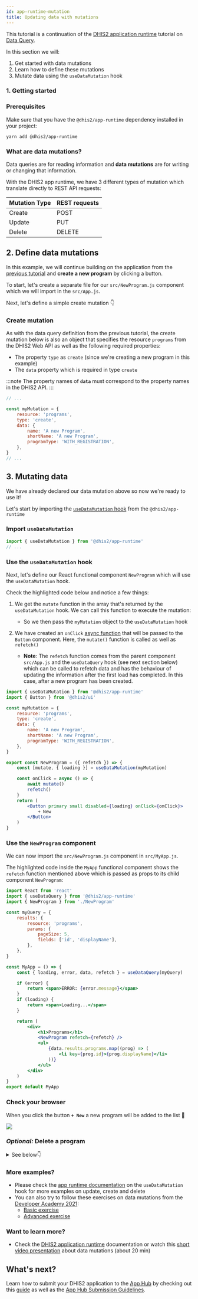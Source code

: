 ```yaml
---
id: app-runtime-mutation
title: Updating data with mutations
---
```


This tutorial is a continuation of the [DHIS2 application runtime](/docs/app-runtime/getting-started) tutorial on [Data Query](/docs/tutorials/app-runtime-query).

In this section we will:

1. Get started with data mutations
2. Learn how to define these mutations
3. Mutate data using the `useDataMutation` hook

### 1. Getting started

### Prerequisites

Make sure that you have the `@dhis2/app-runtime` dependency installed in your project:

```shell
yarn add @dhis2/app-runtime
```

### What are data mutations?

Data queries are for reading information and **data mutations** are for writing or changing that information.

With the DHIS2 app runtime, we have 3 different types of mutation which translate directly to REST API requests:

| Mutation Type | REST requests |
| ------------- | ------------- |
| Create        | POST          |
| Update        | PUT           |
| Delete        | DELETE        |

## 2. Define data mutations

In this example, we will continue building on the application from the [previous tutorial](/docs/tutorials/app-runtime-query) and **create a new program** by clicking a button.

To start, let's create a separate file for our `src/NewProgram.js` component which we will import in the `src/App.js`.

Next, let's define a simple create mutation 👇

### Create mutation

As with the data query definition from the previous tutorial, the create mutation below is also an object that specifies the resource `programs` from the DHIS2 Web API as well as the following required properties:

-   The property `type` as `create` (since we're creating a new program in this example)
-   The `data` property which is required in type `create`

:::note
The property names of **`data`** must correspond to the property names in the DHIS2 API.
:::

```jsx title="src/NewProgram.js"
// ...

const myMutation = {
    resource: 'programs',
    type: 'create',
    data: {
        name: 'A new Program',
        shortName: 'A new Program',
        programType: 'WITH_REGISTRATION',
    },
}
// ...
```

## 3. Mutating data

We have already declared our data mutation above so now we're ready to use it!

Let's start by importing the [`useDataMutation` hook](/docs/app-runtime/hooks/useDataMutation) from the `@dhis2/app-runtime`

### Import `useDataMutation`

```jsx title="src/NewProgram.js"
import { useDataMutation } from '@dhis2/app-runtime'
// ...
```

### Use the `useDataMutation` hook

Next, let's define our React functional component `NewProgram` which will use the `useDataMutation` hook.

Check the highlighted code below and notice a few things:

1. We get the `mutate` function in the array that's returned by the `useDataMutation` hook. We can call this function to execute the mutation:
    - So we then pass the `myMutation` object to the `useDataMutation` hook
2. We have created an `onClick` [async function](https://developer.mozilla.org/en-US/docs/Web/JavaScript/Reference/Statements/async_function) that will be passed to the `Button` component. Here, the `mutate()` function is called as well as `refetch()`

    - **Note**: The `refetch` function comes from the parent component `src/App.js` and the `useDataQuery` hook (see next section below) which can be called to refetch data and has the behaviour of updating the information after the first load has completed. In this case, after a new program has been created.

```jsx {15-19} title="src/NewProgram.js"
import { useDataMutation } from '@dhis2/app-runtime'
import { Button } from '@dhis2/ui'

const myMutation = {
    resource: 'programs',
    type: 'create',
    data: {
        name: 'A new Program',
        shortName: 'A new Program',
        programType: 'WITH_REGISTRATION',
    },
}

export const NewProgram = ({ refetch }) => {
    const [mutate, { loading }] = useDataMutation(myMutation)

    const onClick = async () => {
        await mutate()
        refetch()
    }
    return (
        <Button primary small disabled={loading} onClick={onClick}>
            + New
        </Button>
    )
}
```

### Use the `NewProgram` component

We can now import the `src/NewProgram.js` component in `src/MyApp.js`.

The highlighted code inside the `MyApp` functional component shows the `refetch` function mentioned above which is passed as props to its child component `NewProgram`:

```jsx {3,16,24} title="src/App.js"
import React from 'react'
import { useDataQuery } from '@dhis2/app-runtime'
import { NewProgram } from './NewProgram'

const myQuery = {
    results: {
        resource: 'programs',
        params: {
            pageSize: 5,
            fields: ['id', 'displayName'],
        },
    },
}

const MyApp = () => {
    const { loading, error, data, refetch } = useDataQuery(myQuery)

    if (error) {
        return <span>ERROR: {error.message}</span>
    }
    if (loading) {
        return <span>Loading...</span>
    }

    return (
        <div>
            <h1>Programs</h1>
            <NewProgram refetch={refetch} />
            <ul>
                {data.results.programs.map((prog) => (
                    <li key={prog.id}>{prog.displayName}</li>
                ))}
            </ul>
        </div>
    )
}
export default MyApp
```

### Check your browser

When you click the button **`+ New`** a new program will be added to the list 👏

![](./assets/app-runtime-mutation-create.png)

### _Optional:_ Delete a program

<details>

<summary>See below👇</summary>
&nbsp;
<p>If you want to delete a program, you can create the following component:</p>

```jsx title="src/DeleteProgram.js"
import { useDataMutation } from '@dhis2/app-runtime'
import { Button } from '@dhis2/ui'

const deleteMutation = {
    resource: 'programs',
    type: 'delete',
    id: ({ id }) => id,
}

export const DeleteProgram = ({ id, refetch }) => {
    const [mutate, { loading }] = useDataMutation(deleteMutation)

    const onClick = () => {
        mutate({ id }).then(refetch)
    }

    return (
        <>
            <Button small destructive disabled={loading} onClick={onClick}>
                Delete
            </Button>
        </>
    )
}
```

Then add it to your application:

```jsx {2,9} title="src/App.js"
// ...
import { DeleteProgram } from './DeleteProgram'

// ...
;<ul>
    {data.results.programs.map((prog) => (
        <li key={prog.id}>
            {prog.displayName}
            <DeleteProgram id={prog.id} refetch={refetch}>
                Delete
            </DeleteProgram>
        </li>
    ))}
</ul>
// ...
```

![](./assets/app-runtime-mutation-delete.png)

</details>

### More examples?

-   Please check the [app runtime documentation](/docs/app-runtime/hooks/useDataMutation#example) on the `useDataMutation` hook for more examples on update, create and delete
-   You can also try to follow these exercises on data mutations from the [Developer Academy 2021](/events/academy-workshops-2021):
    -   [Basic exercise](https://github.com/dhis2/academy-web-app-dev-2021/tree/main/workshop-1/04-app-runtime/mutations)
    -   [Advanced exercise](https://github.com/dhis2/academy-web-app-dev-2021/tree/main/workshop-2/01-advanced-app-runtime/exercises)

### Want to learn more?

-   Check the [DHIS2 application runtime](/docs/app-runtime/getting-started) documentation or watch this [short video presentation](https://youtu.be/dnagTunwHls?list=PLo6Seh-066Rze0f3zo-mIRRueKdhw4Vnm) about data mutations (about 20 min)

## What's next?

Learn how to submit your DHIS2 application to the [App Hub](https://apps.dhis2.org/) by checking out this
[guide](/docs/guides/submit-apphub) as well as the [App Hub Submission Guidelines](/docs/guides/apphub-guidelines).
